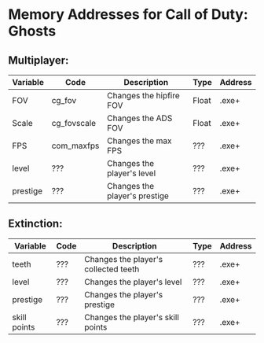 # Memory Addresses for Call of Duty: Ghosts

## Multiplayer:

| Variable | Code | Description | Type | Address |
| --- | --- | --- | --- | --- |
| FOV | cg_fov | Changes the hipfire FOV | Float | .exe+ |
| Scale | cg_fovscale | Changes the ADS FOV | Float | .exe+ |
| FPS | com_maxfps | Changes the max FPS | ??? | .exe+ |
| level | ??? | Changes the player's level | ??? | .exe+ |
| prestige | ??? | Changes the player's prestige | ??? | .exe+ |

## Extinction:

| Variable | Code | Description | Type | Address |
| --- | --- | --- | --- | --- |
| teeth | ??? | Changes the player's collected teeth | ??? | .exe+ |
| level | ??? | Changes the player's level | ??? | .exe+ |
| prestige | ??? | Changes the player's prestige | ??? | .exe+ |
| skill points | ??? | Changes the player's skill points | ??? | .exe+ |
